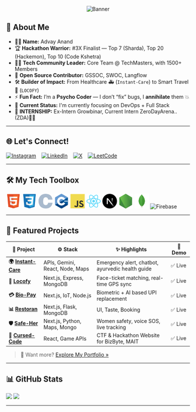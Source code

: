 <p align="center">
  <img src="https://capsule-render.vercel.app/api?type=waving&color=E62429&height=150&section=header&text=Advay-Anand%20%7C%20Psycho-Coder%20%7C%20Debugger%20Hunter&fontSize=24&fontColor=ffffff&desc=🕸️+Welcome+to+my+multiverse+of+code!+🧠&descAlignY=65&descAlign=65" alt="Banner">
</p>


## 💫 About Me  
- 👨‍💻 **Name:** Advay Anand  
- 🏆 **Hackathon Warrior:** #3X Finalist — Top 7 (Sharda), Top 20 (Hackemon), Top 10 (Code Kshetra)  
- 🧑‍💼 **Tech Community Leader:** Core Team @ TechMasters, with 1500+ Members 
- 🌱 **Open Source Contributor:** GSSOC, SWOC, Langflow  
- 🛠️ **Builder of Impact:** From Healthcare 🚑 (`Instant-Care`) to Smart Travel 🚂 (`LOCOFY`)  
- ⚡ **Fun Fact:** I’m a **Psycho Coder** — I don’t “fix” bugs, I **annihilate** them 💥
- 📖 **Current Status:** I'm currently focusing on DevOps + Full Stack
- 💼 **INTERNSHIP:** Ex-Intern Growbinar, Current Intern ZeroDayArena..(ZDA)🕴🏻

---
## 🌐 Let's Connect!

<div style="display: flex; gap: 15px; align-items: center;">
  <!-- Instagram -->
  <a href="https://instagram.com/advay_anand_7" target="_blank">
    <img src="https://cdn-icons-png.flaticon.com/512/2111/2111463.png" width="32" alt="Instagram" />
  </a>

  <!-- LinkedIn -->
  <a href="https://linkedin.com/in/advay-anand-a89024277" target="_blank">
    <img src="https://cdn-icons-png.flaticon.com/512/174/174857.png" width="32" alt="LinkedIn" />
  </a>

  <!-- X (Twitter) -->
  <a href="https://x.com/AnandAdvay91289" target="_blank">
    <img src="https://cdn-icons-png.flaticon.com/512/5968/5968958.png" width="32" alt="X" />
  </a>

  <!-- LeetCode -->
  <a href="https://leetcode.com/u/Advay87/" target="_blank">
    <img src="https://upload.wikimedia.org/wikipedia/commons/8/8e/LeetCode_Logo_1.png" width="32" alt="LeetCode" />
  </a>
</div>



---

## 🛠️ My Tech Toolbox  
<p align="left">
<!-- Existing Icons -->
<img src="https://github.com/devicons/devicon/blob/master/icons/html5/html5-original.svg" width="40" title="HTML5"/>
<img src="https://github.com/devicons/devicon/blob/master/icons/css3/css3-original.svg" width="40" title="CSS3"/>
<img src="https://github.com/devicons/devicon/blob/master/icons/c/c-original.svg" width="40" title="C"/>
<img src="https://github.com/devicons/devicon/blob/master/icons/cplusplus/cplusplus-original.svg" width="40" title="C++"/>
<img src="https://github.com/devicons/devicon/blob/master/icons/javascript/javascript-original.svg" width="40" title="JavaScript"/>
<img src="https://github.com/devicons/devicon/blob/master/icons/react/react-original.svg" width="40" title="React"/>
<img src="https://github.com/devicons/devicon/blob/master/icons/nextjs/nextjs-original.svg" width="40" title="Next.js"/>
<img src="https://github.com/devicons/devicon/blob/master/icons/nodejs/nodejs-original.svg" width="40" title="Node.js"/>
<img src="https://github.com/devicons/devicon/blob/master/icons/mongodb/mongodb-original.svg" width="40" title="MongoDB"/>
<img src="https://cdn.jsdelivr.net/gh/devicons/devicon/icons/firebase/firebase-plain.svg" width="40" title="Firebase"/>



</p>

---

## 🚀 Featured Projects  

| 🚨 Project | ⚙️ Stack | ✨ Highlights | 🔗 Demo |
|-----------|----------|---------------|---------|
| **🌍 [Instant-Care](https://instant-care-tau.vercel.app/)** | APIs, Gemini, React, Node, Maps | Emergency alert, chatbot, ayurvedic health guide | ✅ Live |
| **🚆 [Locofy](https://train-guard.vercel.app/)** | Next.js, Express, MongoDB | Face-ticket matching, real-time GPS sync | ✅ Live |
| **💳 [Bio-Pay](https://bio-pay-connect.vercel.app/)** | Next.js, IoT, Node.js | Biometric + AI based UPI replacement | ✅ Live |
| **📊 [Restoran](https://roaring-pegasus-093c10.netlify.app/)** | Next.js, Flask, MongoDB | UI, Taste, Booking | ✅ Live |
| **🛡️ [Safe-Her](https://guardian-voice-web.lovable.app/)** | Next.js, Python, Maps, Mongo | Women safety, voice SOS, live tracking | ✅ Live |
| **🧠 [Cursed-Code](https://capture-the-flag-kappa.vercel.app/)** | React, Game APIs | CTF & Hackathon Website for BizByte, MAIT | ✅ Live |


> 🧠 Want more? [Explore My Portfolio »](https://personal-bay-omega.vercel.app/)

---

## 📊 GitHub Stats

![](https://github-readme-stats.vercel.app/api?username=advay77&theme=tokyonight&hide_border=false&count_private=true&show_icons=true)
![](https://github-readme-stats.vercel.app/api/top-langs/?username=advay77&theme=tokyonight&hide_border=false&layout=compact)

---


